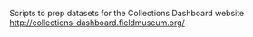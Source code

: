 Scripts to prep datasets for the Collections Dashboard website http://collections-dashboard.fieldmuseum.org/
